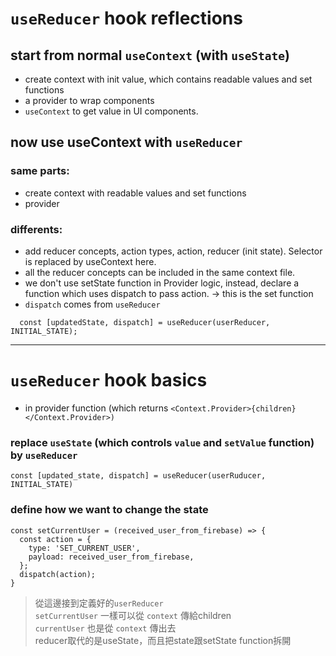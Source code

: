 # `useReducer` hook reflections
## start from normal `useContext` (with `useState`)
- create context with init value, which contains readable values and set functions
- a provider to wrap components
- `useContext` to get value in UI components.

## now use useContext with `useReducer`
### same parts:
- create context with readable values and set functions
- provider

### differents:
- add reducer concepts, action types, action, reducer (init state). Selector is replaced by useContext here.
- all the reducer concepts can be included in the same context file.
- we don't use setState function in Provider logic, instead, declare a function which uses dispatch to pass action. -> this is the set function 
- `dispatch` comes from `useReducer`

```
  const [updatedState, dispatch] = useReducer(userReducer, INITIAL_STATE);
```


---
# `useReducer` hook basics

- in provider function (which returns `<Context.Provider>{children}</Context.Provider>)`

### replace `useState` (which controls `value` and `setValue` function) by `useReducer`
```
const [updated_state, dispatch] = useReducer(userRuducer, INITIAL_STATE)
```

### define how we want to change the state
```
const setCurrentUser = (received_user_from_firebase) => {
  const action = {
    type: 'SET_CURRENT_USER',
    payload: received_user_from_firebase,
  };
  dispatch(action);
}
```
> 從這邊接到定義好的`userReducer` <br/>
> `setCurrentUser` 一樣可以從 `context` 傳給children  <br/>
> `currentUser` 也是從 `context` 傳出去 <br/>
> reducer取代的是useState，而且把state跟setState function拆開 <br/>







